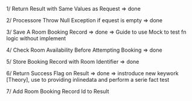 1/ Return Result with Same Values as Request
=> done

2/ Processore Throw Null Exception if equest is empty
=> done

3/ Save A Room Booking Record
=> done
=> Guide to use Mock to test fn logic without implement

4/ Check Room Availability Before Attempting Booking
=> done

5/ Store Booking Record with Room Identifier
=> done

6/ Return Success Flag on Result
=> done
=> instroduce new keywork [Theory], use to providing inlinedata and perform a serie fact test

7/ Add Room Booking Record Id to Result
